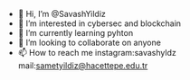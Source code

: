 - 👋 Hi, I’m @SavashYildiz
- 👀 I’m interested in cybersec and blockchain
- 🌱 I’m currently learning pyhton
- 💞️ I’m looking to collaborate on anyone
- 📫 How to reach me instagram:savashyldz mail:sametyildiz@hacettepe.edu.tr

<!---
SavashYildiz/SavashYildiz is a ✨ special ✨ repository because its `README.md` (this file) appears on your GitHub profile.
You can click the Preview link to take a look at your changes.
--->
